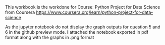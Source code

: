 This workbook is the workdone for Course: Python Project for Data Science from Coursera 
https://www.coursera.org/learn/python-project-for-data-science

As the jupyter notebook do not display the graph outputs for question 5 and 6 in the github preview mode. I attached the notebook exported in pdf format along with the graphs in .png format
